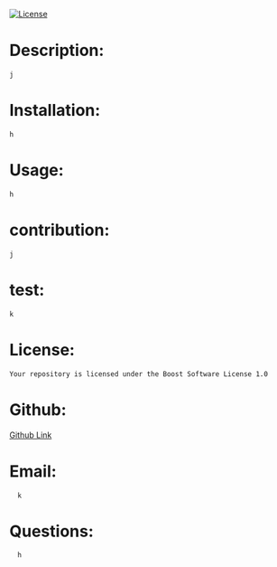 
[![License](https://img.shields.io/badge/License-Boost%201.0-lightblue.svg)](https://www.boost.org/LICENSE_1_0.txt)

# Description:
    j

# Installation:
    h
   
# Usage:
    h
    
# contribution:
    j
        
# test:
    k
     
# License:
    Your repository is licensed under the Boost Software License 1.0 
   
# Github:  
<a href="https://github.com/JohnnyMatharu">Github Link</a>

     
# Email: 
      k

# Questions: 
      h

    